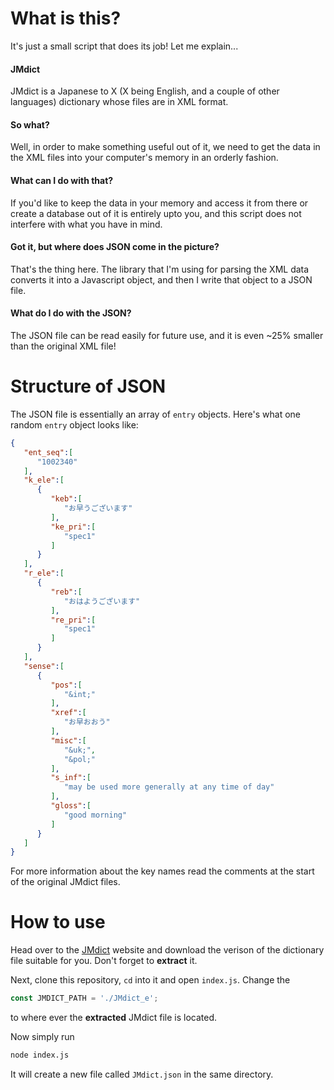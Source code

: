 # What is this?

It's just a small script that does its job! Let me explain...

#### JMdict

JMdict is a Japanese to X (X being English, and a couple of other languages) dictionary whose files are in XML format.

#### So what?

Well, in order to make something useful out of it, we need to get the data in the XML files into your computer's memory in an orderly fashion.

#### What can I do with that?

If you'd like to keep the data in your memory and access it from there or create a database out of it is entirely upto you, and this script does not interfere with what you have in mind.

#### Got it, but where does JSON come in the picture?

That's the thing here. The library that I'm using for parsing the XML data converts it into a Javascript object, and then I write that object to a JSON file.

#### What do I do with the JSON?

The JSON file can be read easily for future use, and it is even ~25% smaller than the original XML file!

# Structure of JSON

The JSON file is essentially an array of `entry` objects. Here's what one random `entry` object looks like:

```json
{
   "ent_seq":[
      "1002340"
   ],
   "k_ele":[
      {
         "keb":[
            "お早うございます"
         ],
         "ke_pri":[
            "spec1"
         ]
      }
   ],
   "r_ele":[
      {
         "reb":[
            "おはようございます"
         ],
         "re_pri":[
            "spec1"
         ]
      }
   ],
   "sense":[
      {
         "pos":[
            "&int;"
         ],
         "xref":[
            "お早おおう"
         ],
         "misc":[
            "&uk;",
            "&pol;"
         ],
         "s_inf":[
            "may be used more generally at any time of day"
         ],
         "gloss":[
            "good morning"
         ]
      }
   ]
}
```

For more information about the key names read the comments at the start of the original JMdict files.

# How to use

Head over to the [JMdict](http://www.edrdg.org/jmdict/edict_doc.html) website and download the verison of the dictionary file suitable for you. Don't forget to **extract** it.

Next, clone this repository, `cd` into it and open `index.js`. Change the
```js
const JMDICT_PATH = './JMdict_e';
```
to where ever the **extracted** JMdict file is located.

Now simply run
```sh
node index.js
```

It will create a new file called `JMdict.json` in the same directory.
